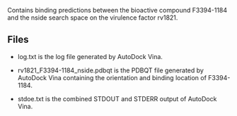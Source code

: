 Contains binding predictions between the bioactive compound F3394-1184 and the nside search space on the virulence factor rv1821.

## Files

- log.txt is the log file generated by AutoDock Vina.

- rv1821_F3394-1184_nside.pdbqt is the PDBQT file generated by AutoDock Vina containing the orientation and binding location of F3394-1184.

- stdoe.txt is the combined STDOUT and STDERR output of AutoDock Vina.

